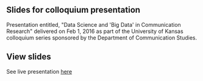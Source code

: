## Slides for colloquium presentation
Presentation entitled, "Data Science and 'Big Data' in Communication Research" delivered on Feb 1, 2016 as part of the University of Kansas colloquium series sponsored by the Department of Communication Studies.

## View slides
See live presentation [here](https://mkearney.github.io/COLLOQUIUM/slides.html)
